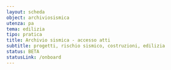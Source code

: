```yaml
---
layout: scheda
object: archiviosismica
utenza: pa
tema: edilizia
tipo: pratica
title: Archivio sismica - accesso atti
subtitle: progetti, rischio sismico, costruzioni, edilizia
status: BETA
statusLink: /onboard
---
```

